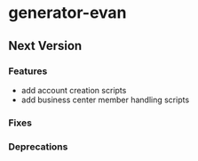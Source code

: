 # generator-evan

## Next Version
### Features
- add account creation scripts
- add business center member handling scripts

### Fixes
### Deprecations
